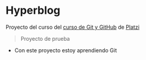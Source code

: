 # Hyperblog

Proyecto del curso del [curso de Git y GitHub](https://platzi.com/cursos/git-github/ "curso de Git y GitHub") de [Platzi](https://platzi.com "Platzi")

> Proyecto de prueba

- Con este proyecto estoy aprendiendo Git
